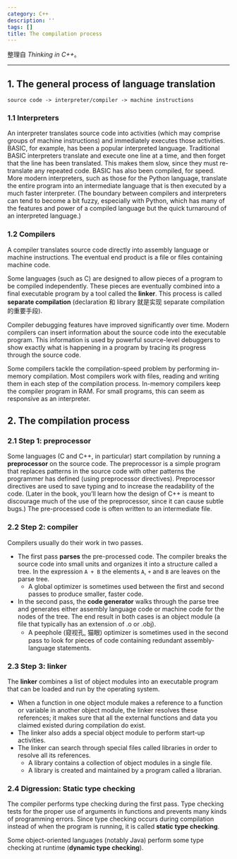 ```yaml
---
category: C++
description: ''
tags: []
title: The compilation process
---
```


整理自 _Thinking in C++_。

-----

## 1. The general process of language translation

	source code -> interpreter/compiler -> machine instructions
	
### 1.1 Interpreters

An interpreter translates source code into activities (which may comprise groups of machine instructions) and immediately executes those activities. BASIC, for example, has been a popular interpreted language. Traditional BASIC interpreters translate and execute one line at a time, and then forget that the line has been translated. This makes them slow, since they must re-translate any repeated code. BASIC has also been compiled, for speed. More modern interpreters, such as those for the Python language, translate the entire program into an intermediate language that is then executed by a much faster interpreter. (The boundary between compilers and interpreters can tend to become a bit fuzzy, especially with Python, which has many of the features and power of a compiled language but the quick turnaround of an interpreted language.)

### 1.2 Compilers

A compiler translates source code directly into assembly language or machine instructions. The eventual end product is a file or files containing machine code.

Some languages (such as C) are designed to allow pieces of a program to be compiled independently. These pieces are eventually combined into a final executable program by a tool called the **linker**. This process is called **separate compilation** (declaration 和 library 就是实现 separate compilation 的重要手段).

Compiler debugging features have improved significantly over time. Modern compilers can insert information about the source code into the executable program. This information is used by powerful source-level debuggers to show exactly what is happening in a program by tracing its progress through the source code.

Some compilers tackle the compilation-speed problem by performing in-memory compilation. Most compilers work with files, reading and writing them in each step of the compilation process. In-memory compilers keep the compiler program in RAM. For small programs, this can seem as responsive as an interpreter.

## 2. The compilation process

### 2.1 Step 1: preprocessor

Some languages (C and C++, in particular) start compilation by running a **preprocessor** on the source code. The preprocessor is a simple program that replaces patterns in the source code with other patterns the programmer has defined (using preprocessor directives). Preprocessor directives are used to save typing and to increase the readability of the code. (Later in the book, you’ll learn how the design of C++ is meant to discourage much of the use of the preprocessor, since it can cause subtle bugs.) The pre-processed code is often written to an intermediate file.

### 2.2 Step 2: compiler

Compilers usually do their work in two passes. 

* The first pass **parses** the pre-processed code. The compiler breaks the source code into small units and organizes it into a structure called a tree. In the expression `A + B` the elements `A`, `+` and `B` are leaves on the parse tree. 
	* A global optimizer is sometimes used between the first and second passes to produce smaller, faster code.
* In the second pass, the **code generator** walks through the parse tree and generates either assembly language code or machine code for the nodes of the tree. The end result in both cases is an object module (a file that typically has an extension of .o or .obj). 
	* A peephole (窥视孔, 猫眼) optimizer is sometimes used in the second pass to look for pieces of code containing redundant assembly-language statements.
	
### 2.3 Step 3: linker
	
The **linker** combines a list of object modules into an executable program that can be loaded and run by the operating system.

* When a function in one object module makes a reference to a function or variable in another object module, the linker resolves these references; it makes sure that all the external functions and data you claimed existed during compilation do exist.
* The linker also adds a special object module to perform start-up activities.
* The linker can search through special files called libraries in order to resolve all its references. 
	* A library contains a collection of object modules in a single file. 
	* A library is created and maintained by a program called a librarian.
	
### 2.4 Digression: Static type checking

The compiler performs type checking during the first pass. Type checking tests for the proper use of arguments in functions and prevents many kinds of programming errors. Since type checking occurs during compilation instead of when the program is running, it is called **static type checking**.

Some object-oriented languages (notably Java) perform some type checking at runtime (**dynamic type checking**).